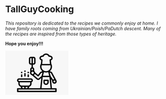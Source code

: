 # TallGuyCooking

*This repository is dedicated to the recipes we commonly enjoy at home. I have family roots coming from Ukrainian/Poish/PaDutch descent. Many of the recipes are inspired from those types of heritage.*

**Hope you enjoy!!!**

<img src="https://github.com/jddemcher/TallGuyCooking/blob/master/iconfile.png" width="200">

